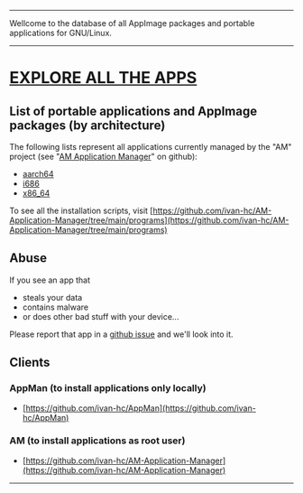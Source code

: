 -------
Wellcome to the database of all AppImage packages and portable applications for GNU/Linux.

-------
# [EXPLORE ALL THE APPS](apps.md)

## List of portable applications and AppImage packages (by architecture)

The following lists represent all applications currently managed by the "AM" project (see "[AM Application Manager](https://github.com/ivan-hc/AM-Application-Manager)" on github):
- [aarch64](https://raw.githubusercontent.com/ivan-hc/AM-Application-Manager/main/programs/aarch64-apps)
- [i686](https://raw.githubusercontent.com/ivan-hc/AM-Application-Manager/main/programs/i686-apps)
- [x86_64](https://raw.githubusercontent.com/ivan-hc/AM-Application-Manager/main/programs/x86_64-apps)

To see all the installation scripts, visit [https://github.com/ivan-hc/AM-Application-Manager/tree/main/programs](https://github.com/ivan-hc/AM-Application-Manager/tree/main/programs)


## Abuse

If you see an app that
- steals your data
- contains malware
- or does other bad stuff with your device...

Please report that app in a [github issue](https://github.com/ivan-hc/AM-Application-Manager/issues) and we'll look into it.

## Clients

### AppMan (to install applications only locally)
- [https://github.com/ivan-hc/AppMan](https://github.com/ivan-hc/AppMan)

### AM (to install applications as root user)
- [https://github.com/ivan-hc/AM-Application-Manager](https://github.com/ivan-hc/AM-Application-Manager)

-----------------------------------------
